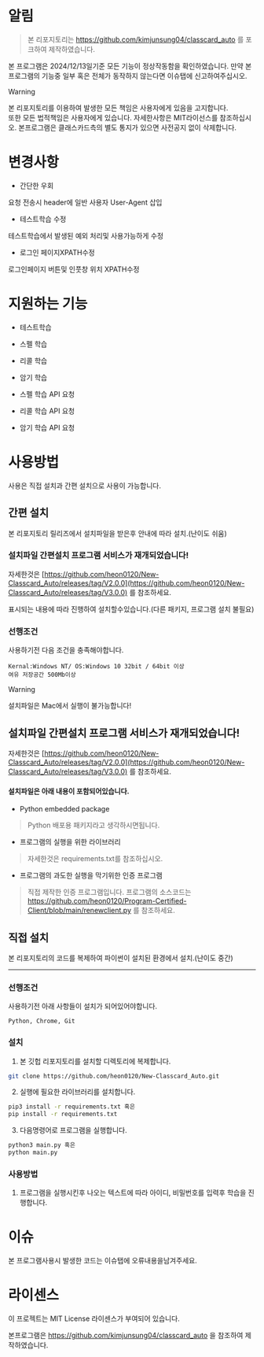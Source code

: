 # 알림
> 본 리포지토리는 https://github.com/kimjunsung04/classcard_auto 를 포크하여 제작하였습니다.

본 프로그램은 2024/12/13일기준 모든 기능이 정상작동함을 확인하였습니다.
만약 본프로그램의 기능중 일부 혹은 전체가 동작하지 않는다면 이슈탭에 신고하여주십시오.

> [!Warning]
> 본 리포지토리를 이용하여 발생한 모든 책임은 사용자에게 있음을 고지합니다.<br>
> 또한 모든 법적책임은 사용자에게 있습니다. 자세한사항은 MIT라이선스를 참조하십시오.
> 본프로그램은 클래스카드측의 별도 통지가 있으면 사전공지 없이 삭제합니다.

# 변경사항
* 간단한 우회
   
요청 전송시 header에 일반 사용자 User-Agent 삽입

* 테스트학습 수정
   
테스트학습에서 발생된 예외 처리및 사용가능하게 수정

* 로그인 페이지XPATH수정

로그인페이지 버튼및 인풋창 위치 XPATH수정

# 지원하는 기능

* 테스트학습

* 스펠 학습

* 리콜 학습

* 암기 학습

* 스펠 학습 API 요청

* 리콜 학습 API 요청

* 암기 학습 API 요청

# 사용방법
사용은 직접 설치과 간편 설치으로 사용이 가능합니다.

## 간편 설치
본 리포지토리 릴리즈에서 설치파일을 받은후 안내에 따라 설치.(난이도 쉬움)
### 설치파일 간편설치 프로그램 서비스가 재개되었습니다!
자세한것은 [https://github.com/heon0120/New-Classcard_Auto/releases/tag/V2.0.0](https://github.com/heon0120/New-Classcard_Auto/releases/tag/V3.0.0) 를 참조하세요.


표시되는 내용에 따라 진행하여 설치할수있습니다.(다른 패키지, 프로그램 설치 불필요)
### 선행조건
사용하기전 다음 조건을 충족해야합니다.

```
Kernal:Windows NT/ OS:Windows 10 32bit / 64bit 이상
여유 저장공간 500Mb이상
```
> [!Warning]
> 설치파일은 Mac에서 실행이 불가능합니다!

## 설치파일 간편설치 프로그램 서비스가 재개되었습니다!
자세한것은 [https://github.com/heon0120/New-Classcard_Auto/releases/tag/V2.0.0](https://github.com/heon0120/New-Classcard_Auto/releases/tag/V3.0.0) 를 참조하세요.
#### 설치파일은 아래 내용이 포함되어있습니다.

* Python embedded package
> Python 배포용 패키지라고 생각하시면됩니다.

* 프로그램의 실행을 위한 라이브러리
> 자세한것은 requirements.txt를 참조하십시오.

* 프로그램의 과도한 실행을 막기위한 인증 프로그램
> 직접 제작한 인증 프로그램입니다. 프로그램의 소스코드는 https://github.com/heon0120/Program-Certified-Client/blob/main/renewclient.py 를 참조하세요.


## 직접 설치
본 리포지토리의 코드를 복제하여 파이썬이 설치된 환경에서 설치.(난이도 중간)
* * *


### 선행조건
사용하기전 아래 사항들이 설치가 되어있어야합니다.

```
Python, Chrome, Git
```

### 설치
1. 본 깃헙 리포지토리를 설치할 디렉토리에 복제합니다.

```Bash
git clone https://github.com/heon0120/New-Classcard_Auto.git

```

2. 실행에 필요한 라이브러리를 설치합니다.

```Bash
pip3 install -r requirements.txt 혹은
pip install -r requirements.txt
```

3. 다음명령어로 프로그램을 실행합니다.

```Bash
python3 main.py 혹은
python main.py
```
### 사용방법

1. 프로그램을 실행시킨후 나오는 텍스트에 따라 아이디, 비밀번호를 입력후 학습을 진행합니다.


# 이슈
본 프로그램사용시 발생한 코드는 이슈탭에 오류내용을남겨주세요.

# 라이센스
이 프로젝트는 MIT License 라이센스가 부여되어 있습니다.

본프로그램은 https://github.com/kimjunsung04/classcard_auto 을 참조하여 제작하였습니다.
